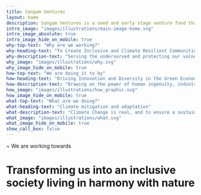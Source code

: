```yaml
---
title: Sangam Ventures
layout: home
description: Sangam Ventures is a seed and early stage venture fund that invests to improve access to sustainable energy and resource productivity solutions for the underserved in India that can lead to inclusive development and creation of communities that are resilient to climate change.
intro_image: "images/illustrations/main-image-home.svg"
intro_image_absolute: true
intro_image_hide_on_mobile: true
why-top-text: "Why are we working?"
why-heading-text: "To Create Inclusive and Climate Resilient Communities"
why-description-text: "Serving the underserved and protecting our vulnerable natural resources. We are getting closer to a tipping point in the climate ecosystem beyond which ome of the impacts..."
why_image: "images/illustrations/why.svg"
why_image_hide_on_mobile: true
how-top-text: "We are doing it to by"
how-heading-text: "Driving Innovation and Diversity in the Green Economy"
how-description-text: "Drawing on the power of human ingenuity, industry and collaboration. The factors affecting the rise of global warming and resource constraints and how the rapidly changing climate..."
how_image: "images/illustrations/how_graphic.svg"
how_image_hide_on_mobile: true
what-top-text: "What are we doing?"
what-heading-text: "Climate mitigation and adaptation"
what-description-text: "Climate Change is real, and to ensure a sustainable future we need to tackle it. To keep the planet under 1.5°C, we as a civilization need to change our ways and move from an extractive and linear to a circular and regenerative...."
what_image: "images/illustrations/what.svg"
what_image_hide_on_mobile: true
show_call_box: false
---
```


~ We are working towards
# Transforming us into an inclusive society living in harmony with nature


